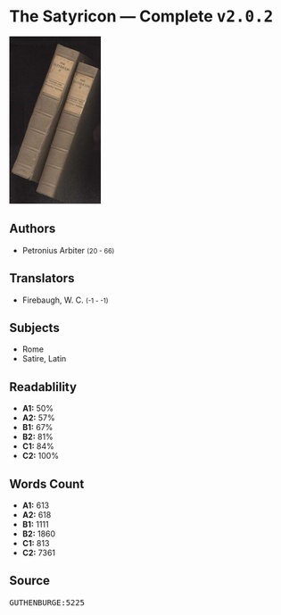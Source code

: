 # The Satyricon — Complete <kbd>v2.0.2</kbd>

![](./cover.medium.jpg "")

## Authors


 - Petronius Arbiter <small>(20 - 66)</small>

## Translators


 - Firebaugh, W. C. <small>(-1 - -1)</small>

## Subjects


 - Rome
 - Satire, Latin

## Readablility


 - **A1:** 50%
 - **A2:** 57%
 - **B1:** 67%
 - **B2:** 81%
 - **C1:** 84%
 - **C2:** 100%

## Words Count


 - **A1:** 613
 - **A2:** 618
 - **B1:** 1111
 - **B2:** 1860
 - **C1:** 813
 - **C2:** 7361

## Source


<kbd>GUTHENBURGE:5225</kbd>
